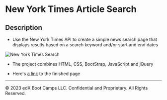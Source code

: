 # New York Times Article Search

## Description

* Use the New York Times API to create a simple news search page that displays results based on a search keyword and/or start and end dates

![New York Times Search](https://i.ibb.co/VxQ66Md/Screenshot-2023-02-27-at-18-44-46.png)

* The project combines HTML, CSS, BootStrap, JavaScript and jQuery

* Here's [a link](https://chukwudibarrah.github.io/ny-times-article-search/) to the finished page

---

© 2023 edX Boot Camps LLC. Confidential and Proprietary. All Rights Reserved.
